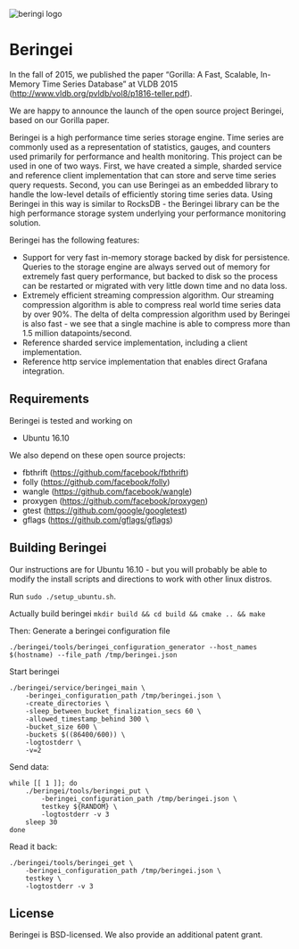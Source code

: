 ![beringi logo](https://github.com/jteller/beringei/blob/master/beringei_logo_clear.png)

# Beringei
In the fall of 2015, we published the paper “Gorilla: A Fast, Scalable,
In-Memory Time Series Database” at VLDB 2015
(http://www.vldb.org/pvldb/vol8/p1816-teller.pdf).

We are happy to announce the launch of the open source project Beringei, based
on our Gorilla paper.

Beringei is a high performance time series storage engine. Time series
are commonly used as a representation of statistics, gauges, and counters
used primarily for performance and health monitoring. This project can
be used in one of two ways. First, we have created a simple, sharded
service and reference client implementation that can store and serve
time series query requests. Second, you can use Beringei as an embedded
library to handle the low-level details of efficiently storing time
series data. Using Beringei in this way is similar to RocksDB - the
Beringei library can be the high performance storage system underlying
your performance monitoring solution.

Beringei has the following features:
* Support for very fast in-memory storage backed by disk for persistence.
  Queries to the storage engine are always served out of memory for extremely
  fast query performance, but backed to disk so the process can be restarted
  or migrated with very little down time and no data loss.
* Extremely efficient streaming compression algorithm. Our streaming compression
  algorithm is able to compress real world time series data by over 90%.
  The delta of delta compression algorithm used by Beringei is also fast -
  we see that a single machine is able to compress more than 1.5 million
  datapoints/second.
* Reference sharded service implementation, including a client implementation.
* Reference http service implementation that enables direct Grafana integration.

## Requirements
Beringei is tested and working on
* Ubuntu 16.10

We also depend on these open source projects:
* fbthrift (https://github.com/facebook/fbthrift)
* folly (https://github.com/facebook/folly)
* wangle (https://github.com/facebook/wangle)
* proxygen (https://github.com/facebook/proxygen)
* gtest (https://github.com/google/googletest)
* gflags (https://github.com/gflags/gflags)

## Building Beringei
Our instructions are for Ubuntu 16.10 - but you will probably be able to modify
the install scripts and directions to work with other linux distros.

Run `sudo ./setup_ubuntu.sh`.

Actually build beringei
`mkdir build && cd build && cmake .. && make`

Then:
Generate a beringei configuration file
```
./beringei/tools/beringei_configuration_generator --host_names $(hostname) --file_path /tmp/beringei.json
```
Start beringei
```
./beringei/service/beringei_main \
    -beringei_configuration_path /tmp/beringei.json \
    -create_directories \
    -sleep_between_bucket_finalization_secs 60 \
    -allowed_timestamp_behind 300 \
    -bucket_size 600 \
    -buckets $((86400/600)) \
    -logtostderr \
    -v=2
```

Send data:
```
while [[ 1 ]]; do
    ./beringei/tools/beringei_put \
        -beringei_configuration_path /tmp/beringei.json \
        testkey ${RANDOM} \
        -logtostderr -v 3
    sleep 30
done
```

Read it back:
```
./beringei/tools/beringei_get \
    -beringei_configuration_path /tmp/beringei.json \
    testkey \
    -logtostderr -v 3
```

## License
Beringei is BSD-licensed. We also provide an additional patent grant.
